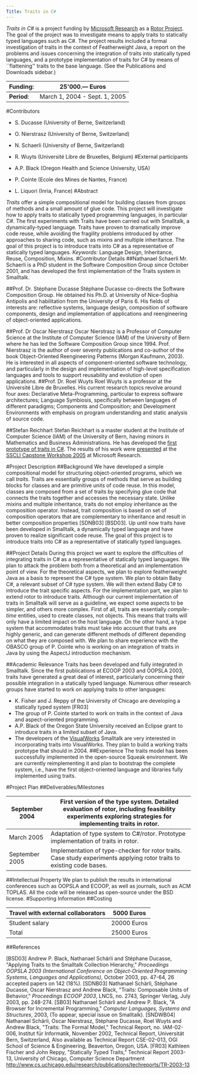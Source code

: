 ```yaml
---
Title: Traits in C#
---
```


*Traits in C#* is a project funding by [Microsoft Research](http://research.microsoft.com/) as a [Rotor Project](http://research.microsoft.com/Collaboration/University/Europe/RFP/Rotor/). The goal of the project was to investigate means to apply traits to statically typed languages such as C#. The project results included a formal investigation of traits in the context of Featherweight Java, a report on the problems and issues concerning the integration of traits into statically typed languages, and a prototype implementation of traits for C# by means of ``flattening\'' traits to the base language. (See the Publications and Downloads sidebar.)

|**Funding:**|25'000.&#8212; Euros
|---|---
|**Period**:|March 1, 2004 - Sept. 1, 2005

#Contributors

- S. Ducasse (University of Berne, Switzerland)
- O. Nierstrasz (University of Berne, Switzerland)
- N. Schaerli (University of Berne, Switzerland)
- R. Wuyts (Universit&eacute; Libre de Bruxelles, Belgium)
#External participants

- A.P. Black (Oregon Health and Science University, USA)
- P. Cointe (Ecole des Mines de Nantes, France)
- L. Liquori (Inria, France)
#Abstract

*Traits* offer a simple compositional model for building classes from groups of methods and a small amount of glue code.
This project will investigate how to apply traits to statically typed programming languages, in particular C#.
The first experiments with Traits have been carried out with Smalltalk, a dynamically-typed language. Traits have proven to dramatically improve code reuse, while avoiding the fragility problems introduced by other approaches to sharing code, such as mixins and multiple inheritance. The goal of this project is to introduce traits into C# as a representative of statically typed languages. 
*Keywords:* Language Design, Inheritance, Reuse, Composition, Mixins.
#Contributor Details
##Nathanael Schaerli
Mr. Schaerli is a PhD student in the Software Composition Group since October 2001, and has developed the first implementation of the Traits system in Smalltalk. 
 
##Prof. Dr. St&eacute;phane Ducasse
St&eacute;phane Ducasse co-directs the Software Composition Group. He obtained his Ph.D. at University of Nice-Sophia Antipolis and habilitation from the University of Paris 6. His fields of interests are: reflective systems, language design, composition of software components, design and implementation of applications and reengineering of object-oriented applications.
 
##Prof. Dr Oscar Nierstrasz
Oscar Nierstrasz is a Professor of Computer Science at the Institute of Computer Science (IAM) of the University of Bern where he has led the Software Composition Group since 1994. Prof. Nierstrasz is the author of over seventy publications and co-author of the book Object-Oriented Reengineering Patterns (Morgan Kaufmann, 2003). He is interested in all aspects of component-oriented software technology, and particularly in the design and implementation of high-level specification languages and tools to support reusability and evolution of open applications. 
##Prof. Dr. Roel Wuyts
Roel Wuyts is a professor at the Universit&eacute; Libre de Bruxelles. His current research topics revolve around four axes: Declarative Meta-Programming, particular to express software architectures; Language Symbiosis, specifically between languages of different paradigms; Components and Composition; and Development Environments with emphasis on program understanding and static analysis of source code.

##Stefan Reichhart
Stefan Reichhart is a master student at the Institute of Computer Science (IAM) of the University of Bern, having minors in Mathematics and Business Administrations. He has developed the [first prototype of traits in C#](http://scg.unibe.ch/download/rotor/CSharpTDemo.zip). The results of his work were [presented](http://scg.unibe.ch/download/rotor/SSCLI2005TraitsCSharp.pdf) at the [SSCLI Capstone Workshop 2005](http://research.microsoft.com/workshops/SSCLI2005/) at Microsoft Research.

#Project Description
##Background
We have developed a simple compositional model for structuring object-oriented programs, which we call *traits*. Traits are essentially groups of methods that serve as building blocks for classes and are primitive units of code reuse. In this model, classes are composed from a set of traits by specifying glue code that connects the traits together and accesses the necessary state.
Unlike mixins and multiple inheritance, traits do not employ inheritance as the composition operator. Instead, trait composition is based on set of composition operators that are complementary to inheritance and result in better composition properties [SDNB03] [BSD03].
Up until now traits have been developed in Smalltalk, a dynamically typed language and have proven to realize significant code reuse. The goal of this project is to introduce traits into C# as a representative of statically typed languages.
 
##Project Details
During this project we want to explore the difficulties of integrating traits in C# as a representative of statically typed languages. We plan to attack the problem both from a theoretical and an implementation point of view.
For the theoretical aspects, we plan to explore featherweight Java as a basis to represent the C# type system. We plan to obtain Baby C#, a relevant subset of C# type system. We will then extend Baby C# to introduce the trait specific aspects.
For the implementation part, we plan to extend rotor to introduce traits. Although our current implementation of traits in Smalltalk will serve as a guideline, we expect some aspects to be simpler, and others more complex. First of all, traits are essentially *compile-time* entities, used to create classes, not objects. This means that traits will only have a limited impact on the host language. On the other hand, a type system that accommodates traits must take into account that traits are highly generic, and can generate different methods of different depending on what they are composed with.
We plan to share experience with the OBASCO group of P. Cointe who is working on an integration of traits in Java by using the AspectJ introduction mechanism.
 
##Academic Relevance
Traits has been developed and fully integrated in Smalltalk. Since the first publications at ECOOP 2003 and OOPSLA 2003, traits have generated a great deal of interest, particularly concerning their possible integration in a statically typed language. Numerous other research groups have started to work on applying traits to other languages:
 

- K. Fisher and J. Reppy of the University of Chicago are developing a statically typed system [FR03]
- The group of P. Cointe started to work on traits in the context of Java and aspect-oriented programming.
- A.P. Black of the Oregon State University received an Eclipse grant to introduce traits in a limited subset of Java.
- The developers of the  [VisualWorks](http://www.cincom.com/scripts/smalltalk.dll/) Smalltalk are very interested in incorporating traits into VisualWorks. They plan to build a working traits prototype that should in 2004.
##Experience 
The traits model has been successfully implemented in the open-source Squeak environment. We are currently reimplementing it and plan to bootstrap the complete system, i.e., have the first object-oriented language and libraries fully implemented using traits. 

#Project Plan
##Deliverables/Milestones

|September 2004|First version of the type system. Detailed evaluation of rotor, including feasibility experiments exploring strategies for implementing traits in rotor.
|---|---
|March 2005|Adaptation of type system to C#/rotor. Prototype implementation of traits in rotor.
|September 2005|Implementation of type-checker for rotor traits. Case study experiments applying rotor traits to existing code bases.
 
##Intellectual Property 
We plan to publish the results in international conferences such as OOPSLA and ECOOP, as well as journals, such as ACM TOPLAS.
All the code will be released as open-source under the BSD license.
#Supporting Information
##Costing
 

|Travel with external collaborators|5000 Euros
|---|---
|Student salary|20000 Euros
|Total|25000 Euros
 
##References

[BSD03] Andrew P. Black, Nathanael Sch&auml;rli and St&eacute;phane Ducasse, &quot;Applying Traits to the Smalltalk Collection Hierarchy,&quot; *Proceedings OOPSLA 2003 (International Conference on Object-Oriented Programming Systems, Languages and Applications)*, October 2003, pp. 47-64, 26 accepted papers on 142 (18%).
[SDNB03] Nathanael Sch&auml;rli, St&eacute;phane Ducasse, Oscar Nierstrasz and Andrew Black, &quot;Traits: Composable Units of Behavior,&quot; *Proceedings ECOOP 2003*, LNCS, no. 2743, Springer Verlag, July 2003, pp. 248-274.
[SB03] Nathanael Sch&auml;rli and Andrew P. Black, &quot;A Browser for Incremental Programming,&quot; *Computer Languages, Systems and Structures*, 2003, (To appear, special issue on Smalltalk).
[SNDWB04] Nathanael Sch&auml;rli, Oscar Nierstrasz, St&eacute;phane Ducasse, Roel Wuyts and Andrew Black, &quot;Traits: The Formal Model,&quot; Technical Report, no. IAM-02-006, Institut f&uuml;r Informatik, November 2002, Technical Report, Universit&auml;t Bern, Switzerland, Also available as Technical Report CSE-02-013, OGI School of Science &amp; Engineering, Beaverton, Oregon, USA.
[FR03] Kathleen Fischer and John Reppy, &quot;Statically Typed Traits,&quot; Technical Report 2003-13, University of Chicago, Computer Science Department http://www.cs.uchicago.edu/research/publications/techreports/TR-2003-13
